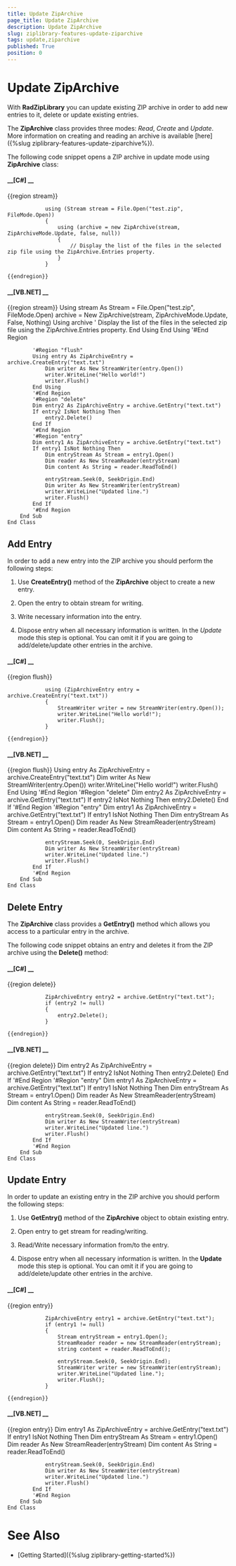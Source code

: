 ```yaml
---
title: Update ZipArchive
page_title: Update ZipArchive
description: Update ZipArchive
slug: ziplibrary-features-update-ziparchive
tags: update,ziparchive
published: True
position: 0
---
```


# Update ZipArchive



With __RadZipLibrary__ you can update existing ZIP archive in order to add new entries to it, delete or update existing entries.
      

The __ZipArchive__ class provides three modes: *Read*, *Create* and
        *Update*. More information on creating and reading an archive 
        is available [here]({%slug ziplibrary-features-update-ziparchive%}).
      

The following code snippet opens a ZIP archive in update mode using __ZipArchive__ class:
      

#### __[C#] __

{{region stream}}
	            
	            using (Stream stream = File.Open("test.zip", FileMode.Open))
	            {
	                using (archive = new ZipArchive(stream, ZipArchiveMode.Update, false, null))
	                {
	                    // Display the list of the files in the selected zip file using the ZipArchive.Entries property.
	                }
	            }
	            
	{{endregion}}



#### __[VB.NET] __

{{region stream}}
	        Using stream As Stream = File.Open("test.zip", FileMode.Open)
	            archive = New ZipArchive(stream, ZipArchiveMode.Update, False, Nothing)
	            Using archive
	                ' Display the list of the files in the selected zip file using the ZipArchive.Entries property.
	            End Using
	        End Using
	        '#End Region
	
	        '#Region "flush"
	        Using entry As ZipArchiveEntry = archive.CreateEntry("text.txt")
	            Dim writer As New StreamWriter(entry.Open())
	            writer.WriteLine("Hello world!")
	            writer.Flush()
	        End Using
	        '#End Region
	        '#Region "delete"
	        Dim entry2 As ZipArchiveEntry = archive.GetEntry("text.txt")
	        If entry2 IsNot Nothing Then
	            entry2.Delete()
	        End If
	        '#End Region
	        '#Region "entry"
	        Dim entry1 As ZipArchiveEntry = archive.GetEntry("text.txt")
	        If entry1 IsNot Nothing Then
	            Dim entryStream As Stream = entry1.Open()
	            Dim reader As New StreamReader(entryStream)
	            Dim content As String = reader.ReadToEnd()
	
	            entryStream.Seek(0, SeekOrigin.End)
	            Dim writer As New StreamWriter(entryStream)
	            writer.WriteLine("Updated line.")
	            writer.Flush()
	        End If
	        '#End Region
	    End Sub
	End Class
	
	



## Add Entry

In order to add a new entry into the ZIP archive you should perform the following steps:
        

1. Use __CreateEntry()__ method of the __ZipArchive__ object to create a new entry.
            

1. Open the entry to obtain stream for writing.
            

1. Write necessary information into the entry.
            

1. Dispose entry when all necessary information is written. In the *Update* mode this step is optional. You can omit it
              if you are going to add/delete/update other entries in the archive.
            

#### __[C#] __

{{region flush}}
	                
	            using (ZipArchiveEntry entry = archive.CreateEntry("text.txt"))
	            {
	                StreamWriter writer = new StreamWriter(entry.Open());
	                writer.WriteLine("Hello world!");
	                writer.Flush();
	            }
	            
	{{endregion}}



#### __[VB.NET] __

{{region flush}}
	        Using entry As ZipArchiveEntry = archive.CreateEntry("text.txt")
	            Dim writer As New StreamWriter(entry.Open())
	            writer.WriteLine("Hello world!")
	            writer.Flush()
	        End Using
	        '#End Region
	        '#Region "delete"
	        Dim entry2 As ZipArchiveEntry = archive.GetEntry("text.txt")
	        If entry2 IsNot Nothing Then
	            entry2.Delete()
	        End If
	        '#End Region
	        '#Region "entry"
	        Dim entry1 As ZipArchiveEntry = archive.GetEntry("text.txt")
	        If entry1 IsNot Nothing Then
	            Dim entryStream As Stream = entry1.Open()
	            Dim reader As New StreamReader(entryStream)
	            Dim content As String = reader.ReadToEnd()
	
	            entryStream.Seek(0, SeekOrigin.End)
	            Dim writer As New StreamWriter(entryStream)
	            writer.WriteLine("Updated line.")
	            writer.Flush()
	        End If
	        '#End Region
	    End Sub
	End Class
	
	



## Delete Entry

The __ZipArchive__ class provides a __GetEntry()__ method which allows you access to a particular entry in 
          the archive.
        

The following code snippet obtains an entry and deletes it from the ZIP archive using the __Delete()__ method:
        

#### __[C#] __

{{region delete}}
	            
	            ZipArchiveEntry entry2 = archive.GetEntry("text.txt");
	            if (entry2 != null)
	            {
	                entry2.Delete();
	            }
	                
	{{endregion}}



#### __[VB.NET] __

{{region delete}}
	        Dim entry2 As ZipArchiveEntry = archive.GetEntry("text.txt")
	        If entry2 IsNot Nothing Then
	            entry2.Delete()
	        End If
	        '#End Region
	        '#Region "entry"
	        Dim entry1 As ZipArchiveEntry = archive.GetEntry("text.txt")
	        If entry1 IsNot Nothing Then
	            Dim entryStream As Stream = entry1.Open()
	            Dim reader As New StreamReader(entryStream)
	            Dim content As String = reader.ReadToEnd()
	
	            entryStream.Seek(0, SeekOrigin.End)
	            Dim writer As New StreamWriter(entryStream)
	            writer.WriteLine("Updated line.")
	            writer.Flush()
	        End If
	        '#End Region
	    End Sub
	End Class
	
	



## Update Entry

In order to update an existing entry in the ZIP archive you should perform the following steps:
        

1. Use __GetEntry()__ method of the __ZipArchive__ object to obtain existing entry.
            

1. Open entry to get stream for reading/writing.
            

1. Read/Write necessary information from/to the entry.
            

1. Dispose entry when all necessary information is written. In the __Update__ mode this step is optional. You can omit it if you 
              are going to add/delete/update other entries in the archive.
            

#### __[C#] __

{{region entry}}
	                
	            ZipArchiveEntry entry1 = archive.GetEntry("text.txt");
	            if (entry1 != null)
	            {
	                Stream entryStream = entry1.Open();
	                StreamReader reader = new StreamReader(entryStream);
	                string content = reader.ReadToEnd();
	
	                entryStream.Seek(0, SeekOrigin.End);
	                StreamWriter writer = new StreamWriter(entryStream);
	                writer.WriteLine("Updated line.");
	                writer.Flush();
	            }
	
	{{endregion}}



#### __[VB.NET] __

{{region entry}}
	        Dim entry1 As ZipArchiveEntry = archive.GetEntry("text.txt")
	        If entry1 IsNot Nothing Then
	            Dim entryStream As Stream = entry1.Open()
	            Dim reader As New StreamReader(entryStream)
	            Dim content As String = reader.ReadToEnd()
	
	            entryStream.Seek(0, SeekOrigin.End)
	            Dim writer As New StreamWriter(entryStream)
	            writer.WriteLine("Updated line.")
	            writer.Flush()
	        End If
	        '#End Region
	    End Sub
	End Class
	
	



# See Also

 * [Getting Started]({%slug ziplibrary-getting-started%})

